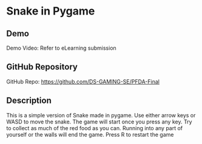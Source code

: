# Snake in Pygame

## Demo
Demo Video: Refer to eLearning submission

## GitHub Repository
GitHub Repo: <https://github.com/DS-GAMING-SE/PFDA-Final>

## Description
This is a simple version of Snake made in pygame. Use either arrow keys or WASD to move the snake. The game will start once you press any key. Try to collect as much of the red food as you can. Running into any part of yourself or the walls will end the game. Press R to restart the game